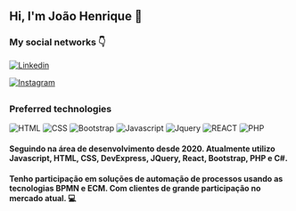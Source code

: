 ## Hi, I'm João Henrique 👋

### My social networks 👇
[![Linkedin](https://img.shields.io/badge/LinkedIn-0077B5?style=for-the-badge&logo=linkedin&logoColor=white)](https://www.linkedin.com/in/jo%C3%A3o-henrique-rodrigues-972104254?lipi=urn%3Ali%3Apage%3Ad_flagship3_profile_view_base_contact_details%3BeW%2BdmNVHQHmUwrjPR9d3AA%3D%3D)

[![Instagram](	https://img.shields.io/badge/Instagram-E4405F?style=for-the-badge&logo=instagram&logoColor=white)](https://www.instagram.com/joaoh.rb/)

 ###
 

##

### Preferred technologies
<div style="display: inline-block">
    <img src="https://img.shields.io/badge/HTML-20232A?style=for-the-badge&logo=HTML5&logoColor=E34F26" alt="HTML" style="border-radius: 3px" />
    <img src="https://img.shields.io/badge/CSS-e9e9e9?style=for-the-badge&logo=CSS3&logoColor=1572B6" alt="CSS" style="border-radius: 3px" />
    <img src="https://img.shields.io/badge/BOOTSRAP-7952B3?style=for-the-badge&logo=BOOTSTRAP&logoColor=white" alt="Bootstrap" style="border-radius: 3px" />
    <img src="https://img.shields.io/badge/Javascript-F7DF1E?style=for-the-badge&logo=javascript&logoColor=black" alt="Javascript" style="border-radius: 3px" />
    <img src="https://img.shields.io/badge/JQUERY-0769AD?style=for-the-badge&logo=jquery&logoColor=white" alt="Jquery" style="border-radius: 3px" />
    <img src="https://img.shields.io/badge/React-20232A?style=for-the-badge&logo=React&logoColor=00D9FE" alt="REACT" style="border-radius: 3px" />
    <img src="https://img.shields.io/badge/PHP-8993C1?style=for-the-badge&logo=PHP&logoColor=black" alt="PHP" style="border-radius: 3px" />

    
</div>
<br>

#### Seguindo na área de desenvolvimento desde 2020. Atualmente utilizo Javascript, HTML, CSS, DevExpress, JQuery, React, Bootstrap, PHP e C#. 

#### Tenho participação em soluções de automação de processos usando as tecnologias BPMN e ECM. Com clientes de grande participação no mercado atual. 💻
